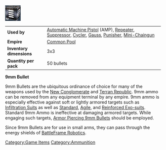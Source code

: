 ![](images/9mmbullet.jpg "9mmbullet.jpg")

|                          |                                                                                                                                                                                                                                                                                 |
| ------------------------ | ------------------------------------------------------------------------------------------------------------------------------------------------------------------------------------------------------------------------------------------------------------------------------- |
| **Used by**              | [Automatic Machine Pistol](Automatic_Machine_Pistol "wikilink") (AMP), [Repeater](Repeater "wikilink"), [Suppressor](Suppressor "wikilink"), [Cycler](Cycler "wikilink"), [Gauss](Gauss "wikilink"), [Punisher](Punisher "wikilink"), [Mini-Chaingun](Mini-Chaingun "wikilink") |
| **Empire**               | [Common Pool](Common_Pool "wikilink")                                                                                                                                                                                                                                           |
| **Inventory dimensions** | 3x3                                                                                                                                                                                                                                                                             |
| **Quantity per pack**    | 50 bullets                                                                                                                                                                                                                                                                      |

**9mm Bullet**

9mm Bullets are the ubiquitous ordinance of choice for many of the
weapons used by the [New Conglomerate](New_Conglomerate "wikilink") and
[Terran Republic](Terran_Republic "wikilink"). 9mm ammo can be removed
from any equipment terminal by any empire. 9mm ammo is especially
effective against soft or lightly armored targets such as [Infiltration
Suits](Infiltration_Suit "wikilink") as well as
[Standard](Standard_Exo-Suit "wikilink"),
[Agile](Agile_Exo-Suit "wikilink"), and [Reinforced
Exo-suits](Reinforced_Exo-Suit "wikilink"). Standard 9mm Ammo is
ineffective at damaging armored targets. While engaging such targets,
[Armor Piercing 9mm Bullets](AP_9mm_Bullet "wikilink") should be
employed.

Since 9mm Bullets are for use in small arms, they can pass through the
energy shields of [BattleFrame
Robotics](BattleFrame_Robotics "wikilink").

[Category:Game Items](Category:Game_Items "wikilink")
[Category:Ammunition](Category:Ammunition "wikilink")
